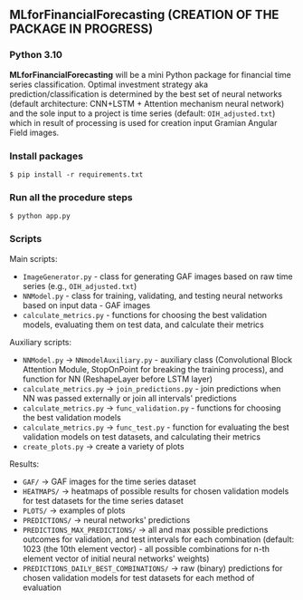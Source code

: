 ## MLforFinancialForecasting (CREATION OF THE PACKAGE IN PROGRESS)

### Python 3.10 

**MLforFinancialForecasting** will be a mini Python package for financial time series classification. Optimal investment strategy aka prediction/classification is determined by the best set of neural networks (default architecture: CNN+LSTM + Attention mechanism neural network) and the sole input to a project is time series (default: `OIH_adjusted.txt`) which in result of processing is used for creation input Gramian Angular Field images.  

### Install packages

```
$ pip install -r requirements.txt
```

### Run all the procedure steps

```
$ python app.py
```

### Scripts


Main scripts:

* `ImageGenerator.py` - class for generating GAF images based on raw time series (e.g., `OIH_adjusted.txt`)
* `NNModel.py` - class for training, validating, and testing neural networks based on input data - GAF images
* `calculate_metrics.py` - functions for choosing the best validation models, evaluating them on test data, and calculate their metrics


Auxiliary scripts:

* `NNModel.py` -> `NNmodelAuxiliary.py` - auxiliary class (Convolutional Block Attention Module, StopOnPoint for breaking the training process), and function for NN (ReshapeLayer before LSTM layer)
* `calculate_metrics.py` -> `join_predictions.py` - join predictions when NN was passed externally or join all intervals' predictions
* `calculate_metrics.py` -> `func_validation.py` - functions for choosing the best validation models
* `calculate_metrics.py` -> `func_test.py` - function for evaluating the best validation models on test datasets, and calculating their metrics
* `create_plots.py` -> create a variety of plots


Results:

- `GAF/` -> GAF images for the time series dataset
- `HEATMAPS/` -> heatmaps of possible results for chosen validation models for test datasets for the time series dataset
- `PLOTS/` -> examples of plots
- `PREDICTIONS/` -> neural networks' predictions
- `PREDICTIONS_MAX_PREDICTIONS/` -> all and max possible predictions outcomes for validation, and test intervals for each combination (default: 1023 (the 10th element vector) - all possible combinations for n-th element vector of initial neural networks' weights)
- `PREDICTIONS_DAILY_BEST_COMBINATIONS/` -> raw (binary) predictions for chosen validation models for test datasets for each method of evaluation

